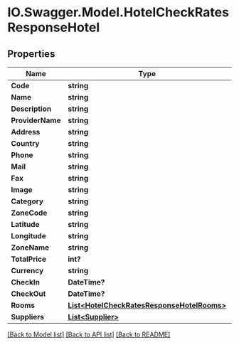 # IO.Swagger.Model.HotelCheckRatesResponseHotel
## Properties

Name | Type | Description | Notes
------------ | ------------- | ------------- | -------------
**Code** | **string** |  | [optional] 
**Name** | **string** |  | [optional] 
**Description** | **string** |  | [optional] 
**ProviderName** | **string** |  | [optional] 
**Address** | **string** |  | [optional] 
**Country** | **string** |  | [optional] 
**Phone** | **string** |  | [optional] 
**Mail** | **string** |  | [optional] 
**Fax** | **string** |  | [optional] 
**Image** | **string** |  | [optional] 
**Category** | **string** |  | [optional] 
**ZoneCode** | **string** |  | [optional] 
**Latitude** | **string** |  | [optional] 
**Longitude** | **string** |  | [optional] 
**ZoneName** | **string** |  | [optional] 
**TotalPrice** | **int?** |  | [optional] 
**Currency** | **string** |  | [optional] 
**CheckIn** | **DateTime?** |  | [optional] 
**CheckOut** | **DateTime?** |  | [optional] 
**Rooms** | [**List&lt;HotelCheckRatesResponseHotelRooms&gt;**](HotelCheckRatesResponseHotelRooms.md) |  | [optional] 
**Suppliers** | [**List&lt;Supplier&gt;**](Supplier.md) |  | [optional] 

[[Back to Model list]](../README.md#documentation-for-models) [[Back to API list]](../README.md#documentation-for-api-endpoints) [[Back to README]](../README.md)

